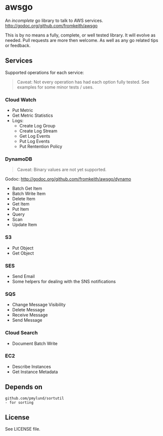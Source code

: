awsgo
=====

An _incomplete_ go library to talk to AWS services. http://godoc.org/github.com/fromkeith/awsgo

This is by no means a fully, complete, or well tested library. It will evolve as needed. Pull requests are more then welcome. As well as any go related tips or feedback.


## Services
Supported operations for each service:
> Caveat: Not every operation has had each option fully tested. See examples for some minor tests / uses.

### Cloud Watch
* Put Metric
* Get Metric Statistics
* Logs:
    * Create Log Group
    * Create Log Stream
    * Get Log Events
    * Put Log Events
    * Put Rentention Policy

### DynamoDB
> Caveat: Binary values are not yet supported.

Godoc: http://godoc.org/github.com/fromkeith/awsgo/dynamo

* Batch Get Item
* Batch Write Item
* Delete Item
* Get Item
* Put Item
* Query
* Scan
* Update Item

### S3
* Put Object
* Get Object

### SES
* Send Email
* Some helpers for dealing with the SNS notifications

### SQS
* Change Message Visibility
* Delete Message
* Receive Message
* Send Message

### Cloud Search
* Document Batch Write


### EC2
* Describe Instances
* Get Instance Metadata

## Depends on
    github.com/pmylund/sortutil
    - for sorting


## License
See LICENSE file.

